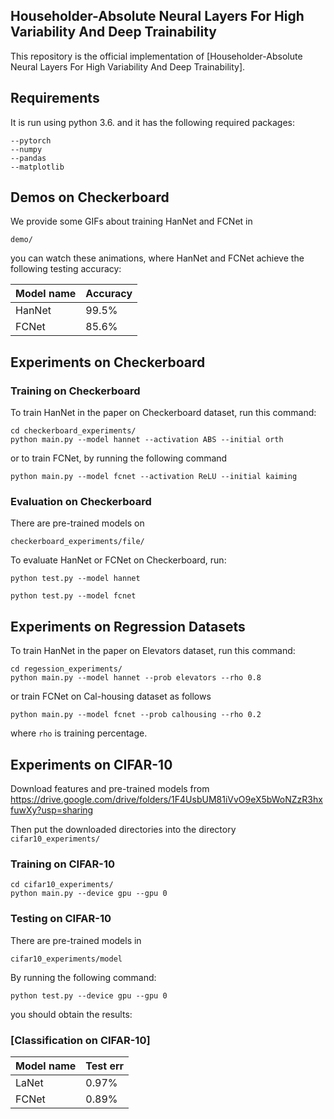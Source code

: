 
## Householder-Absolute Neural Layers For High Variability And Deep Trainability

This repository is the official implementation of [Householder-Absolute Neural Layers For High Variability And Deep Trainability]. 

## Requirements

It is run using python 3.6. and it has the following required packages: 

```setup
--pytorch
--numpy
--pandas
--matplotlib
```

## Demos on Checkerboard
We provide some GIFs about training HanNet and FCNet in 
```
demo/
```
you can watch these animations, where HanNet and FCNet achieve the following testing accuracy:   

| Model name         | Accuracy  | 
| ------------------ |---------- | 
| HanNet   |     99.5%           |  
| FCNet    |     85.6%           |  


## Experiments on Checkerboard

### Training on Checkerboard
To train HanNet in the paper on Checkerboard dataset, run this command:

```
cd checkerboard_experiments/
python main.py --model hannet --activation ABS --initial orth
```
or to train FCNet, by running the following command
```
python main.py --model fcnet --activation ReLU --initial kaiming
```

### Evaluation on Checkerboard 

There are pre-trained models on
```
checkerboard_experiments/file/
```

To evaluate HanNet or FCNet on Checkerboard, run:

```
python test.py --model hannet
```
```
python test.py --model fcnet
```


##  Experiments on Regression Datasets
To train HanNet in the paper on Elevators dataset, run this command:

```
cd regession_experiments/
python main.py --model hannet --prob elevators --rho 0.8
```
or train FCNet on Cal-housing dataset as follows
```
python main.py --model fcnet --prob calhousing --rho 0.2
```
where ``rho`` is training percentage. 

##  Experiments on CIFAR-10

Download features and pre-trained models from
https://drive.google.com/drive/folders/1F4UsbUM81iVvO9eX5bWoNZzR3hxfuwXy?usp=sharing

Then put the downloaded directories into the directory ``cifar10_experiments/``



### Training on CIFAR-10

```
cd cifar10_experiments/
python main.py --device gpu --gpu 0
```

### Testing on CIFAR-10
There are pre-trained models in
```
cifar10_experiments/model
```
By running the following command:
```
python test.py --device gpu --gpu 0
```
you should obtain the results:

### [Classification on CIFAR-10]

| Model name         | Test err  | 
| ------------------ |---------- | 
| LaNet   |     0.97%            |  
| FCNet   |     0.89%            |  
